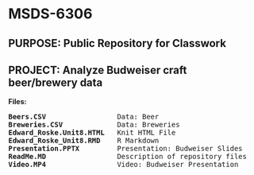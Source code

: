 # MSDS-6306
## PURPOSE: Public Repository for Classwork
## PROJECT: Analyze Budweiser craft beer/brewery data

<B>Files:</B><BR>
<PRE>
<B>Beers.CSV</B>                 Data: Beer
<B>Breweries.CSV</B>             Data: Breweries
<B>Edward_Roske.Unit8.HTML</B>   Knit HTML File
<B>Edward_Roske_Unit8.RMD</B>    R Markdown
<B>Presentation.PPTX</B>         Presentation: Budweiser Slides
<B>ReadMe.MD</B>                 Description of repository files
<B>Video.MP4</B>                 Video: Budweiser Presentation
</PRE>
